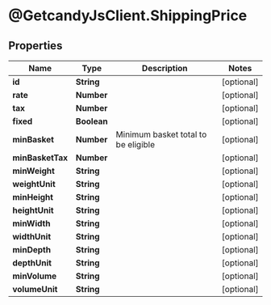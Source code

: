 # @GetcandyJsClient.ShippingPrice

## Properties

Name | Type | Description | Notes
------------ | ------------- | ------------- | -------------
**id** | **String** |  | [optional] 
**rate** | **Number** |  | [optional] 
**tax** | **Number** |  | [optional] 
**fixed** | **Boolean** |  | [optional] 
**minBasket** | **Number** | Minimum basket total to be eligible | [optional] 
**minBasketTax** | **Number** |  | [optional] 
**minWeight** | **String** |  | [optional] 
**weightUnit** | **String** |  | [optional] 
**minHeight** | **String** |  | [optional] 
**heightUnit** | **String** |  | [optional] 
**minWidth** | **String** |  | [optional] 
**widthUnit** | **String** |  | [optional] 
**minDepth** | **String** |  | [optional] 
**depthUnit** | **String** |  | [optional] 
**minVolume** | **String** |  | [optional] 
**volumeUnit** | **String** |  | [optional] 


